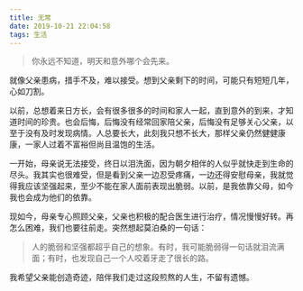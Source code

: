 ```yaml
---
title: 无常
date: 2019-10-21 22:04:58
tags: 生活
---
```


> 你永远不知道，明天和意外哪个会先来。

就像父亲患病，措手不及，难以接受。想到父亲剩下的时间，可能只有短短几年，心如刀割。

以前，总想着来日方长，会有很多很多的时间和家人一起，直到意外的到来，才知道时间的珍贵。也会后悔，后悔没有经常回家陪父亲，后悔没有足够关心父亲，以至于没有及时发现病情。人总要长大，此刻我只想不长大，那样父亲仍然健健康康，一家人过着不富裕但尚且温饱的生活。

一开始，母亲说无法接受，终日以泪洗面，因为朝夕相伴的人似乎就快走到生命的尽头。我其实也很难受，但是看到父亲一边忍受疼痛，一边还得安慰母亲，我就觉得我应该坚强起来，至少不能在家人面前表现出脆弱。以前，是我依靠父母，如今我也会成为他们的依靠。

现如今，母亲专心照顾父亲，父亲也积极的配合医生进行治疗，情况慢慢好转。再怎么困难，我们也要往前走。突然想起莫泊桑的一句话：

> 人的脆弱和坚强都超乎自己的想象。有时，我可能脆弱得一句话就泪流满面；有时，也发现自己一个人咬着牙走了很长的路。

我希望父亲能创造奇迹，陪伴我们走过这段煎熬的人生，不留有遗憾。